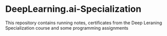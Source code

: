 # DeepLearning.ai-Specialization
This repository contains running notes, certificates from the Deep Leraning Specialization course and some programming assignments
